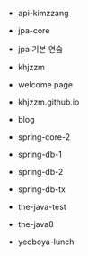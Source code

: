 - api-kimzzang

- jpa-core
 - jpa 기본 연습

- khjzzm
 - welcome page

- khjzzm.github.io
 - blog

- spring-core-2
- spring-db-1
- spring-db-2
- spring-db-tx
- the-java-test
- the-java8
- yeoboya-lunch
